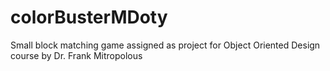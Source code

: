# colorBusterMDoty
Small block matching game assigned as project for Object Oriented Design course by Dr. Frank Mitropolous
